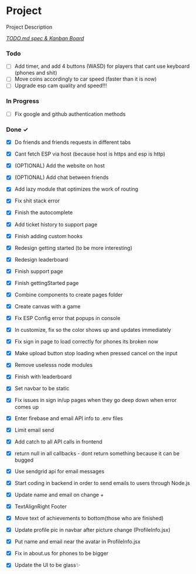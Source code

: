 # Project

Project Description

<em>[TODO.md spec & Kanban Board](https://bit.ly/3fCwKfM)</em>

### Todo

- [ ] Add timer, and add 4 buttons (WASD) for players that cant use keyboard (phones and shit)  
- [ ] Move coins accordingly to car speed (faster than it is now)  
- [ ] Upgrade esp cam quality and speed!!!  

### In Progress

- [ ] Fix google and github authentication methods  

### Done ✓

- [x] Do friends and friends requests in different tabs  
- [x] Cant fetch ESP via host (because host is https and esp is http)  
- [x] (OPTIONAL) Add the website on host  
- [x] (OPTIONAL) Add chat between friends  
- [x] Add lazy module that optimizes the work of routing  
- [x] Fix shit stack error  
- [x] Finish the autocomplete  
- [x] Add ticket history to support page  
- [x] Finish adding custom hooks  
- [x] Redesign getting started (to be more interesting)  
- [x] Redesign leaderboard  
- [x] Finish support page  
- [x] Finish gettingStarted page  
- [x] Combine components to create pages folder  
- [x] Create canvas with a game  
- [x] Fix ESP Config error that popups in console  
- [x] In customize, fix so the color shows up and updates immediately  
- [x] Fix sign in page to load correctly for phones its broken now  
- [x] Make upload button stop loading when pressed cancel on the input  
- [x] Remove uselesss node modules  
- [x] Finish with leaderboard  
- [x] Set navbar to be static  
- [x] Fix issues in sign in/up pages when they go deep down when error comes up  
- [x] Enter firebase and email API info to .env files  
- [x] Limit email send  
- [x] Add catch to all API calls in frontend  
- [x] return null in all callbacks - dont return something because it can be bugged  
- [x] Use sendgrid api for email messages  
- [x] Start coding in backend in order to send emails to users through Node.js  
- [x] Update name and email on change +  
- [x] TextAlignRight Footer  
- [x] Move text of achievements to bottom(those who are finished)  
- [x] Update profile pic in navbar after picture change (ProfileInfo.jsx)  
- [x] Put name and email near the avatar in ProfileInfo.jsx  
- [x] Fix in about.us for phones to be bigger  
- [x] Update the UI to be glass✨  

